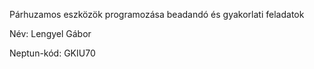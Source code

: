 Párhuzamos eszközök programozása beadandó és gyakorlati feladatok

Név: Lengyel Gábor

Neptun-kód: GKIU70